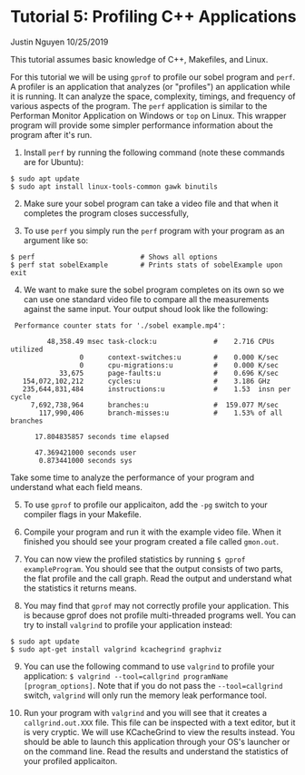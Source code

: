 # Tutorial 5: Profiling C++ Applications 

Justin Nguyen 10/25/2019

This tutorial assumes basic knowledge of C++, Makefiles, and Linux.

For this tutorial we will be using `gprof` to profile our sobel program and `perf`. A profiler is an application that analyzes (or "profiles") an application while it is running. It can analyze the space, complexity, timings, and frequency of various aspects of the program. The `perf` application is similar to the Performan Monitor Application on Windows or `top` on Linux. This wrapper program will provide some simpler performance information about the program after it's run.

1. Install `perf` by running the following command (note these commands are for Ubuntu):

```
$ sudo apt update
$ sudo apt install linux-tools-common gawk binutils
```

2. Make sure your sobel program can take a video file and that when it completes the program closes successfully,

3. To use `perf` you simply run the `perf` program with your program as an argument like so:

```
$ perf                          # Shows all options
$ perf stat sobelExample        # Prints stats of sobelExample upon exit
```

4. We want to make sure the sobel program completes on its own so we can use one standard video file to compare all the measurements against the same input. Your output shoud look like the following:

```
 Performance counter stats for './sobel example.mp4':

         48,358.49 msec task-clock:u              #    2.716 CPUs utilized          
                 0      context-switches:u        #    0.000 K/sec                  
                 0      cpu-migrations:u          #    0.000 K/sec                  
            33,675      page-faults:u             #    0.696 K/sec                  
   154,072,102,212      cycles:u                  #    3.186 GHz                    
   235,644,831,484      instructions:u            #    1.53  insn per cycle         
     7,692,738,964      branches:u                #  159.077 M/sec                  
       117,990,406      branch-misses:u           #    1.53% of all branches        

      17.804835857 seconds time elapsed

      47.369421000 seconds user
       0.873441000 seconds sys
```

Take some time to analyze the performance of your program and understand what each field means.

5. To use `gprof` to profile our applicaiton, add the `-pg` switch to your compiler flags in your Makefile.

6. Compile your program and run it with the example video file. When it finished you should see your program created a file called `gmon.out`.

7. You can now view the profiled statistics by running `$ gprof exampleProgram`. You should see that the output consists of two parts, the flat profile and the call graph. Read the output and understand what the statistics it returns means.

8. You may find that `gprof` may not correctly profile your application. This is because gprof does not profile multi-threaded programs well. You can try to install `valgrind` to profile your application instead:

```
$ sudo apt update
$ sudo apt-get install valgrind kcachegrind graphviz
```

9. You can use the following command to use `valgrind` to profile your application: `$ valgrind --tool=callgrind programName [program_options]`. Note that if you do not pass the `--tool=callgrind` switch, `valgrind` will only run the memory leak performance tool.

10. Run your program with `valgrind` and you will see that it creates a `callgrind.out.XXX` file. This file can be inspected with a text editor, but it is very cryptic. We will use KCacheGrind to view the results instead. You should be able to launch this application through your OS's launcher or on the command line. Read the results and understand the statistics of your profiled applicaiton.

